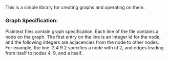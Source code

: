 This is a simple library for creating graphs and operating on them. 

### Graph Specification: 
Plaintext files contain graph specification. Each line of the file contains a 
node on the graph. The first entry on the line is an integer id for the node, 
and the following integers are adjacencies from the node to other nodes. 
For example, the line: 
2 4 9 2
specifies a node with id 2, and edges leading from itself to nodes 4, 9, and a itself. 
